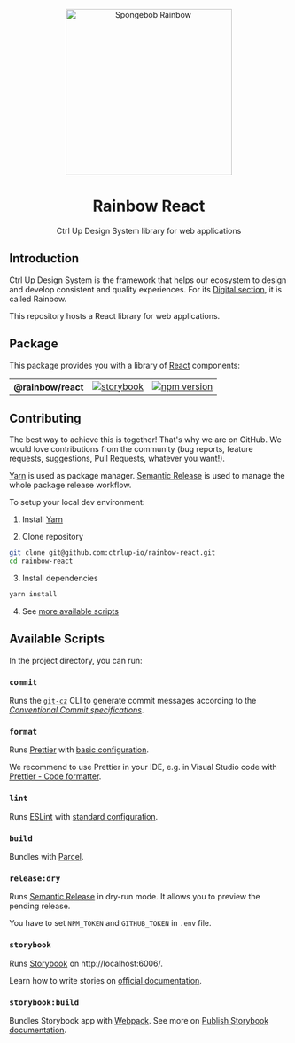 <p align="center">
  <img
    width="300px"
    src="https://user-images.githubusercontent.com/26886259/151982539-29cabe30-663e-4d2d-8271-1139734c107f.jpg"
    alt="Spongebob Rainbow" />
</p>

<h1 align="center">Rainbow React</h1>

<p align="center">Ctrl Up Design System library for web applications</p>

## Introduction

Ctrl Up Design System is the framework that helps our ecosystem to design and develop consistent and quality experiences. For its [Digital section](https://www.figma.com/file/CL28EqRgZSExkBjDJnmkDV/Ctrl-Up---Site-V2?node-id=515%3A3205), it is called Rainbow.

This repository hosts a React library for web applications.

## Package

This package provides you with a library of [React](https://reactjs.org/) components:

<table>
  <tr>
    <th>@rainbow/react</th>
    <td><a href="https://rainbow-react.netlify.app/"><img src="https://img.shields.io/badge/storybook-react-61DAFB?style=flat&logo=storybook" alt="storybook" /></a></a></td>
    <td><a href=""><img src="https://img.shields.io/npm/v/@rainbow/react?style=flat&logo=npm" alt="npm version" /></a></td>
  </tr>
</table>

## Contributing

The best way to achieve this is together! That's why we are on GitHub. We would love contributions from the community (bug reports, feature requests, suggestions, Pull Requests, whatever you want!).

[Yarn](https://classic.yarnpkg.com/en/docs/cli/) is used as package manager. [Semantic Release](https://semantic-release.gitbook.io/semantic-release/) is used to manage the whole package release workflow.

To setup your local dev environment:

1. Install [Yarn](https://classic.yarnpkg.com/en/docs/install)

2. Clone repository

```sh
git clone git@github.com:ctrlup-io/rainbow-react.git
cd rainbow-react
```

3. Install dependencies

```sh
yarn install
```

4. See [more available scripts](README.md#scripts)

## Available Scripts

In the project directory, you can run:

### `commit`

Runs the [`git-cz`](https://github.com/streamich/git-cz) CLI to generate commit messages according to the [_Conventional Commit specifications_](https://www.conventionalcommits.org/en/v1.0.0/#specification).

### `format`

Runs [Prettier](https://prettier.io/) with [basic configuration](https://prettier.io/docs/en/configuration.html#basic-configuration).

We recommend to use Prettier in your IDE, e.g. in Visual Studio code with [Prettier - Code formatter](https://marketplace.visualstudio.com/items?itemName=esbenp.prettier-vscode).

### `lint`

Runs [ESLint](https://eslint.org/) with [standard configuration](https://standardjs.com/).

### `build`

Bundles with [Parcel](https://parceljs.org/features/cli/#parcel-build-%3Centries%3E).

### `release:dry`

Runs [Semantic Release](https://semantic-release.gitbook.io/semantic-release/) in dry-run mode. It allows you to preview the pending release.

You have to set `NPM_TOKEN` and `GITHUB_TOKEN` in `.env` file.

### `storybook`

Runs [Storybook](https://storybook.js.org/) on http://localhost:6006/.

Learn how to write stories on [official documentation](https://storybook.js.org/docs/react/writing-stories/introduction).

### `storybook:build`

Bundles Storybook app with [Webpack](https://webpack.js.org/).
See more on [Publish Storybook documentation](https://storybook.js.org/docs/react/sharing/publish-storybook).
